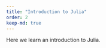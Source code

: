 ```yaml
---
title: "Introduction to Julia"
order: 2
keep-md: true
---
```









Here we learn an introduction to  Julia.
